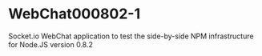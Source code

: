 WebChat000802-1
===============

Socket.io WebChat application to test the side-by-side NPM infrastructure for Node.JS version 0.8.2